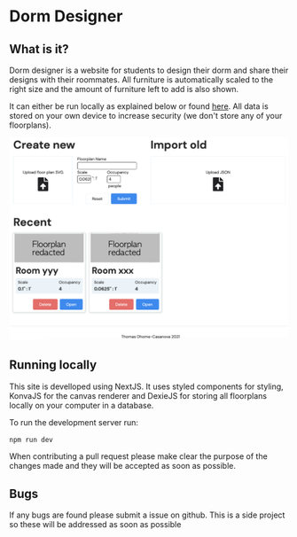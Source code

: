 # Dorm Designer
## What is it?
Dorm designer is a website for students to design their dorm and share their designs with their roommates. All furniture is automatically scaled to the right size and the amount of furniture left to add is also shown.
 
It can either be run locally as explained below or found [here](https://dorm-setup-assistant.vercel.app/). All data is stored on your own device to increase security (we don't store any of your floorplans).

<img src="./readme_imgs/dorm designer.png"><img/>

## Running locally
This site is develloped using NextJS. It uses styled components for styling, KonvaJS for the canvas renderer and DexieJS for storing all floorplans locally on your computer in a database.

To run the development server run:

```bash
npm run dev
```

When contributing a pull request please make clear the purpose of the changes made and they will be accepted as soon as possible. 

## Bugs
If any bugs are found please submit a issue on github. This is a side project so these will be addressed as soon as possible